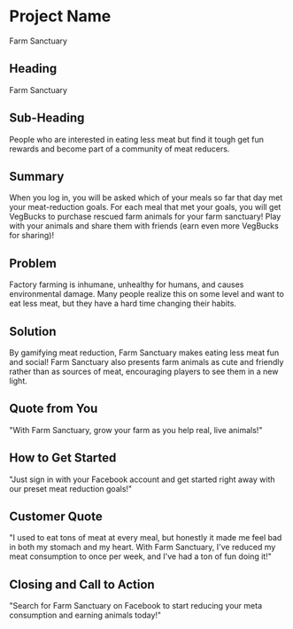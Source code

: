 # Project Name #
Farm Sanctuary
<!-- 
> This material was originally posted [here](http://www.quora.com/What-is-Amazons-approach-to-product-development-and-product-management). It is reproduced here for posterities sake.

There is an approach called "working backwards" that is widely used at Amazon. They work backwards from the customer, rather than starting with an idea for a product and trying to bolt customers onto it. While working backwards can be applied to any specific product decision, using this approach is especially important when developing new products or features.

For new initiatives a product manager typically starts by writing an internal press release announcing the finished product. The target audience for the press release is the new/updated product's customers, which can be retail customers or internal users of a tool or technology. Internal press releases are centered around the customer problem, how current solutions (internal or external) fail, and how the new product will blow away existing solutions.

If the benefits listed don't sound very interesting or exciting to customers, then perhaps they're not (and shouldn't be built). Instead, the product manager should keep iterating on the press release until they've come up with benefits that actually sound like benefits. Iterating on a press release is a lot less expensive than iterating on the product itself (and quicker!).

If the press release is more than a page and a half, it is probably too long. Keep it simple. 3-4 sentences for most paragraphs. Cut out the fat. Don't make it into a spec. You can accompany the press release with a FAQ that answers all of the other business or execution questions so the press release can stay focused on what the customer gets. My rule of thumb is that if the press release is hard to write, then the product is probably going to suck. Keep working at it until the outline for each paragraph flows. 

Oh, and I also like to write press-releases in what I call "Oprah-speak" for mainstream consumer products. Imagine you're sitting on Oprah's couch and have just explained the product to her, and then you listen as she explains it to her audience. That's "Oprah-speak", not "Geek-speak".

Once the project moves into development, the press release can be used as a touchstone; a guiding light. The product team can ask themselves, "Are we building what is in the press release?" If they find they're spending time building things that aren't in the press release (overbuilding), they need to ask themselves why. This keeps product development focused on achieving the customer benefits and not building extraneous stuff that takes longer to build, takes resources to maintain, and doesn't provide real customer benefit (at least not enough to warrant inclusion in the press release).
 -->
 
## Heading ##
Farm Sanctuary

## Sub-Heading ##
People who are interested in eating less meat but find it tough get fun rewards and become part of a community of meat reducers.

## Summary ##
When you log in, you will be asked which of your meals so far that day met your meat-reduction goals. For each meal that met your goals, you will get VegBucks to purchase rescued farm animals for your farm sanctuary! Play with your animals and share them with friends (earn even more VegBucks for sharing)!

## Problem ##
Factory farming is inhumane, unhealthy for humans, and causes environmental damage. Many people realize this on some level and want to eat less meat, but they have a hard time changing their habits.

## Solution ##
By gamifying meat reduction, Farm Sanctuary makes eating less meat fun and social! Farm Sanctuary also presents farm animals as cute and friendly rather than as sources of meat, encouraging players to see them in a new light.

## Quote from You ##
"With Farm Sanctuary, grow your farm as you help real, live animals!"

## How to Get Started ##
"Just sign in with your Facebook account and get started right away with our preset meat reduction goals!"

## Customer Quote ##
"I used to eat tons of meat at every meal, but honestly it made me feel bad in both my stomach and my heart. With Farm Sanctuary, I've reduced my meat consumption to once per week, and I've had a ton of fun doing it!"

## Closing and Call to Action ##
"Search for Farm Sanctuary on Facebook to start reducing your meta consumption and earning animals today!"
